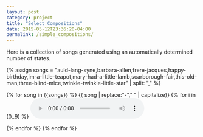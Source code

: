 ```yaml
---
layout: post
category: project
title: "Select Compositions"
date: 2015-05-12T23:36:20-04:00
permalink: /simple_compositions/
---
```


Here is a collection of songs generated using an automatically determined
number of states.

{% assign songs = "auld-lang-syne,barbara-allen,frere-jacques,happy-birthday,im-a-little-teapot,mary-had-a-little-lamb,scarborough-fair,this-old-man,three-blind-mice,twinkle-twinkle-little-star" | split: "," %}

{% for song in {{songs}} %}
{{ song | replace:"-"," " | capitalize}}
{% for i in (0..9) %}
<audio controls>
  <source
    src="{{site.baseurl}}/assets/audio/simple-compositions/{{song}}_{{i}}.mp3"
    type="audio/mpeg">
  Your browser does not support the audio element.
</audio>

{% endfor %}
{% endfor %}